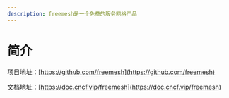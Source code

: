 ```yaml
---
description: freemesh是一个免费的服务网格产品
---
```


# 简介

项目地址：[https://github.com/freemesh](https://github.com/freemesh)

文档地址：[https://doc.cncf.vip/freemesh](https://doc.cncf.vip/freemesh)
